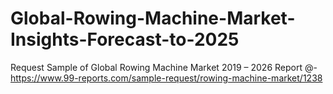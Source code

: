 # Global-Rowing-Machine-Market-Insights-Forecast-to-2025
Request Sample of Global Rowing Machine Market 2019 – 2026 Report @-https://www.99-reports.com/sample-request/rowing-machine-market/1238
